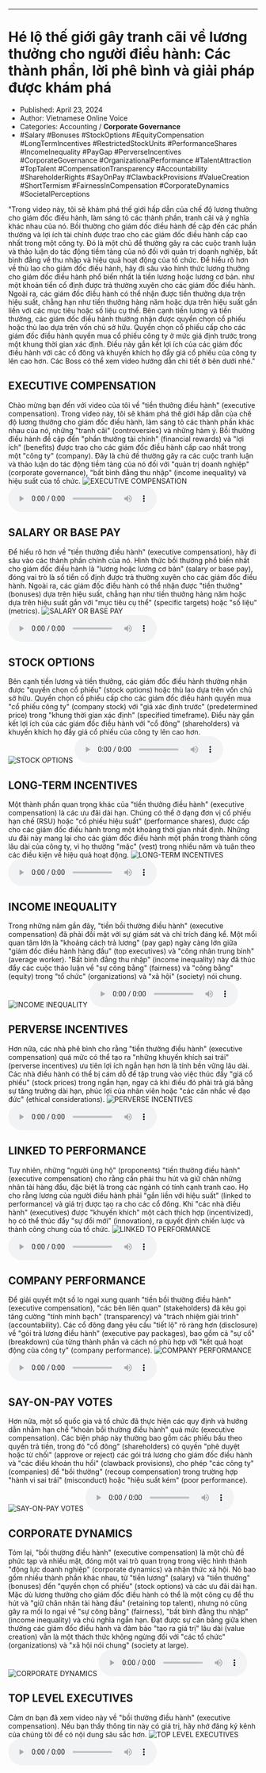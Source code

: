 
---

# Hé lộ thế giới gây tranh cãi về lương thưởng cho người điều hành: Các thành phần, lời phê bình và giải pháp được khám phá

- Published: April 23, 2024
- Author: Vietnamese Online Voice
- Categories: Accounting / **Corporate Governance**
- #Salary #Bonuses #StockOptions #EquityCompensation #LongTermIncentives #RestrictedStockUnits #PerformanceShares #IncomeInequality #PayGap #PerverseIncentives #CorporateGovernance #OrganizationalPerformance #TalentAttraction #TopTalent #CompensationTransparency #Accountability #ShareholderRights #SayOnPay #ClawbackProvisions #ValueCreation #ShortTermism #FairnessInCompensation #CorporateDynamics #SocietalPerceptions

"Trong video này, tôi sẽ khám phá thế giới hấp dẫn của chế độ lương thưởng cho giám đốc điều hành, làm sáng tỏ các thành phần, tranh cãi và ý nghĩa khác nhau của nó. Bồi thường cho giám đốc điều hành đề cập đến các phần thưởng và lợi ích tài chính được trao cho các giám đốc điều hành cấp cao nhất trong một công ty. Đó là một chủ đề thường gây ra các cuộc tranh luận và thảo luận do tác động tiềm tàng của nó đối với quản trị doanh nghiệp, bất bình đẳng về thu nhập và hiệu quả hoạt động của tổ chức. Để hiểu rõ hơn về thù lao cho giám đốc điều hành, hãy đi sâu vào hình thức lương thưởng cho giám đốc điều hành phổ biến nhất là tiền lương hoặc lương cơ bản. như một khoản tiền cố định được trả thường xuyên cho các giám đốc điều hành. Ngoài ra, các giám đốc điều hành có thể nhận được tiền thưởng dựa trên hiệu suất, chẳng hạn như tiền thưởng hàng năm hoặc dựa trên hiệu suất gắn liền với các mục tiêu hoặc số liệu cụ thể. Bên cạnh tiền lương và tiền thưởng, các giám đốc điều hành thường nhận được quyền chọn cổ phiếu hoặc thù lao dựa trên vốn chủ sở hữu. Quyền chọn cổ phiếu cấp cho các giám đốc điều hành quyền mua cổ phiếu công ty ở mức giá định trước trong một khung thời gian xác định. Điều này gắn kết lợi ích của các giám đốc điều hành với các cổ đông và khuyến khích họ đẩy giá cổ phiếu của công ty lên cao hơn. Các Boss có thể xem video hướng dẫn chi tiết ở bên dưới nhé."


## EXECUTIVE COMPENSATION

Chào mừng bạn đến với video của tôi về "tiền thưởng điều hành" (executive compensation). Trong video này, tôi sẽ khám phá thế giới hấp dẫn của chế độ lương thưởng cho giám đốc điều hành, làm sáng tỏ các thành phần khác nhau của nó, những "tranh cãi" (controversies) và những hàm ý. Bồi thường điều hành đề cập đến "phần thưởng tài chính" (financial rewards) và "lợi ích" (benefits) được trao cho các giám đốc điều hành cấp cao nhất trong một "công ty" (company). Đây là chủ đề thường gây ra các cuộc tranh luận và thảo luận do tác động tiềm tàng của nó đối với "quản trị doanh nghiệp" (corporate governance), "bất bình đẳng thu nhập" (income inequality) và hiệu suất của tổ chức.
![EXECUTIVE COMPENSATION](https://http-archiver-apis-production-80.schnworks.com/storage/images/transitions/2024-04-23/transition-8641271908-Montserrat-Thin-1A237E.jpg)
<audio controls>
    <source src="https://http-archiver-apis-production-80.schnworks.com/storage/audio/file-21055104478.mp3" type="audio/mpeg">
</audio>



## SALARY OR BASE PAY

Để hiểu rõ hơn về "tiền thưởng điều hành" (executive compensation), hãy đi sâu vào các thành phần chính của nó. Hình thức bồi thường phổ biến nhất cho giám đốc điều hành là "lương hoặc lương cơ bản" (salary or base pay), đóng vai trò là số tiền cố định được trả thường xuyên cho các giám đốc điều hành. Ngoài ra, các giám đốc điều hành có thể nhận được "tiền thưởng" (bonuses) dựa trên hiệu suất, chẳng hạn như tiền thưởng hàng năm hoặc dựa trên hiệu suất gắn với "mục tiêu cụ thể" (specific targets) hoặc "số liệu" (metrics).
![SALARY OR BASE PAY](https://http-archiver-apis-production-80.schnworks.com/storage/images/transitions/2024-04-23/transition-37698762992-Montserrat-Medium-283593.jpg)
<audio controls>
    <source src="https://http-archiver-apis-production-80.schnworks.com/storage/audio/file-17177970292.mp3" type="audio/mpeg">
</audio>



## STOCK OPTIONS

Bên cạnh tiền lương và tiền thưởng, các giám đốc điều hành thường nhận được "quyền chọn cổ phiếu" (stock options) hoặc thù lao dựa trên vốn chủ sở hữu. Quyền chọn cổ phiếu cấp cho các giám đốc điều hành quyền mua "cổ phiếu công ty" (company stock) với "giá xác định trước" (predetermined price) trong "khung thời gian xác định" (specified timeframe). Điều này gắn kết lợi ích của các giám đốc điều hành với "cổ đông" (shareholders) và khuyến khích họ đẩy giá cổ phiếu của công ty lên cao hơn.
![STOCK OPTIONS](https://http-archiver-apis-production-80.schnworks.com/storage/images/transitions/2024-04-23/transition-57551055185-Montserrat-Black-004895.jpg)
<audio controls>
    <source src="https://http-archiver-apis-production-80.schnworks.com/storage/audio/file-6959470430.mp3" type="audio/mpeg">
</audio>



## LONG-TERM INCENTIVES

Một thành phần quan trọng khác của "tiền thưởng điều hành" (executive compensation) là các ưu đãi dài hạn. Chúng có thể ở dạng đơn vị cổ phiếu hạn chế (RSU) hoặc "cổ phiếu hiệu suất" (performance shares), được cấp cho các giám đốc điều hành trong một khoảng thời gian nhất định. Những ưu đãi này mang lại cho các giám đốc điều hành một phần trong thành công lâu dài của công ty, vì họ thường "mặc" (vest) trong nhiều năm và tuân theo các điều kiện về hiệu quả hoạt động.
![LONG-TERM INCENTIVES](https://http-archiver-apis-production-80.schnworks.com/storage/images/transitions/2024-04-23/transition--27971374021-Montserrat-SemiBold-283593.jpg)
<audio controls>
    <source src="https://http-archiver-apis-production-80.schnworks.com/storage/audio/file-26278135653.mp3" type="audio/mpeg">
</audio>



## INCOME INEQUALITY

Trong những năm gần đây, "tiền bồi thường điều hành" (executive compensation) đã phải đối mặt với sự giám sát và chỉ trích đáng kể. Một mối quan tâm lớn là "khoảng cách trả lương" (pay gap) ngày càng lớn giữa "giám đốc điều hành hàng đầu" (top executives) và "công nhân trung bình" (average worker). "Bất bình đẳng thu nhập" (income inequality) này đã thúc đẩy các cuộc thảo luận về "sự công bằng" (fairness) và "công bằng" (equity) trong "tổ chức" (organizations) và "xã hội" (society) nói chung.
![INCOME INEQUALITY](https://http-archiver-apis-production-80.schnworks.com/storage/images/transitions/2024-04-23/transition--18189758414-Montserrat-Regular-303F9F.jpg)
<audio controls>
    <source src="https://http-archiver-apis-production-80.schnworks.com/storage/audio/file-10656300930.mp3" type="audio/mpeg">
</audio>



## PERVERSE INCENTIVES

Hơn nữa, các nhà phê bình cho rằng "tiền thưởng điều hành" (executive compensation) quá mức có thể tạo ra "những khuyến khích sai trái" (perverse incentives) ưu tiên lợi ích ngắn hạn hơn là tính bền vững lâu dài. Các nhà điều hành có thể bị cám dỗ để tập trung vào việc thúc đẩy "giá cổ phiếu" (stock prices) trong ngắn hạn, ngay cả khi điều đó phải trả giá bằng sự tăng trưởng dài hạn, phúc lợi của nhân viên hoặc "các cân nhắc về đạo đức" (ethical considerations).
![PERVERSE INCENTIVES](https://http-archiver-apis-production-80.schnworks.com/storage/images/transitions/2024-04-23/transition--8301916545-Montserrat-Black-4A148C.jpg)
<audio controls>
    <source src="https://http-archiver-apis-production-80.schnworks.com/storage/audio/file-30216825758.mp3" type="audio/mpeg">
</audio>



## LINKED TO PERFORMANCE

Tuy nhiên, những "người ủng hộ" (proponents) "tiền thưởng điều hành" (executive compensation) cho rằng cần phải thu hút và giữ chân những nhân tài hàng đầu, đặc biệt là trong các ngành có tính cạnh tranh cao. Họ cho rằng lương của người điều hành phải "gắn liền với hiệu suất" (linked to performance) và giá trị được tạo ra cho các cổ đông. Khi "các nhà điều hành" (executives) được "khuyến khích" một cách thích hợp (incentivized), họ có thể thúc đẩy "sự đổi mới" (innovation), ra quyết định chiến lược và thành công chung của tổ chức.
![LINKED TO PERFORMANCE](https://http-archiver-apis-production-80.schnworks.com/storage/images/transitions/2024-04-23/transition--21425419988-Montserrat-Bold-4A148C.jpg)
<audio controls>
    <source src="https://http-archiver-apis-production-80.schnworks.com/storage/audio/file-9181096741.mp3" type="audio/mpeg">
</audio>



## COMPANY PERFORMANCE

Để giải quyết một số lo ngại xung quanh "tiền bồi thường điều hành" (executive compensation), "các bên liên quan" (stakeholders) đã kêu gọi tăng cường "tính minh bạch" (transparency) và "trách nhiệm giải trình" (accountability). Các cổ đông đang yêu cầu "tiết lộ" rõ ràng hơn (disclosure) về "gói trả lương điều hành" (executive pay packages), bao gồm cả "sự cố" (breakdown) của từng thành phần và cách nó phù hợp với "kết quả hoạt động của công ty" (company performance).
![COMPANY PERFORMANCE](https://http-archiver-apis-production-80.schnworks.com/storage/images/transitions/2024-04-23/transition-25267579707-Montserrat-Bold-4A148C.jpg)
<audio controls>
    <source src="https://http-archiver-apis-production-80.schnworks.com/storage/audio/file-4295320675.mp3" type="audio/mpeg">
</audio>



## SAY-ON-PAY VOTES

Hơn nữa, một số quốc gia và tổ chức đã thực hiện các quy định và hướng dẫn nhằm hạn chế "khoản bồi thường điều hành" quá mức (executive compensation). Các biện pháp này thường bao gồm các phiếu bầu theo quyền trả tiền, trong đó "cổ đông" (shareholders) có quyền "phê duyệt hoặc từ chối" (approve or reject) các gói trả lương cho giám đốc điều hành và "các điều khoản thu hồi" (clawback provisions), cho phép "các công ty" (companies) để "bồi thường" (recoup compensation) trong trường hợp "hành vi sai trái" (misconduct) hoặc "hiệu suất kém" (poor performance).
![SAY-ON-PAY VOTES](https://http-archiver-apis-production-80.schnworks.com/storage/images/transitions/2024-04-23/transition--5214502602-Montserrat-Bold-4A148C.jpg)
<audio controls>
    <source src="https://http-archiver-apis-production-80.schnworks.com/storage/audio/file-945523060.mp3" type="audio/mpeg">
</audio>



## CORPORATE DYNAMICS

Tóm lại, "bồi thường điều hành" (executive compensation) là một chủ đề phức tạp và nhiều mặt, đóng một vai trò quan trọng trong việc hình thành "động lực doanh nghiệp" (corporate dynamics) và nhận thức xã hội. Nó bao gồm nhiều thành phần khác nhau, từ "tiền lương" (salary) và "tiền thưởng" (bonuses) đến "quyền chọn cổ phiếu" (stock options) và các ưu đãi dài hạn. Mặc dù lương thưởng cho giám đốc điều hành có thể là một công cụ để thu hút và "giữ chân nhân tài hàng đầu" (retaining top talent), nhưng nó cũng gây ra mối lo ngại về "sự công bằng" (fairness), "bất bình đẳng thu nhập" (income inequality) và chủ nghĩa ngắn hạn. Đạt được sự cân bằng giữa khen thưởng các giám đốc điều hành và đảm bảo "tạo ra giá trị" lâu dài (value creation) vẫn là một thách thức không ngừng đối với "các tổ chức" (organizations) và "xã hội nói chung" (society at large).
![CORPORATE DYNAMICS](https://http-archiver-apis-production-80.schnworks.com/storage/images/transitions/2024-04-23/transition-19516592512-Montserrat-Regular-004895.jpg)
<audio controls>
    <source src="https://http-archiver-apis-production-80.schnworks.com/storage/audio/file-9079856763.mp3" type="audio/mpeg">
</audio>



## TOP LEVEL EXECUTIVES

Cảm ơn bạn đã xem video này về "bồi thường điều hành" (executive compensation). Nếu bạn thấy thông tin này có giá trị, hãy nhớ đăng ký kênh của chúng tôi để có nội dung sâu sắc hơn.
![TOP LEVEL EXECUTIVES](https://http-archiver-apis-production-80.schnworks.com/storage/images/transitions/2024-04-23/transition-6844920107-Montserrat-SemiBold-1A237E.jpg)
<audio controls>
    <source src="https://http-archiver-apis-production-80.schnworks.com/storage/audio/file-13122956828.mp3" type="audio/mpeg">
</audio>

